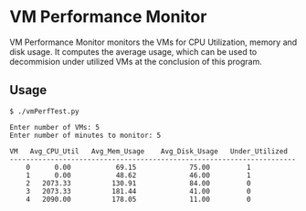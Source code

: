 # VM Performance Monitor

VM Performance Monitor monitors the VMs for CPU Utilization, memory and disk
usage. It computes the average usage, which can be used to decommision under
utilized VMs at the conclusion of this program.

## Usage

	$ ./vmPerfTest.py
  
  	Enter number of VMs: 5
  	Enter number of minutes to monitor: 5

	VM   Avg_CPU_Util   Avg_Mem_Usage    Avg_Disk_Usage   Under_Utilized
	----------------------------------------------------------------------
    	0      0.00           69.15             75.00         1
	    1      0.00           48.62             46.00         1
    	2   2073.33          130.91             84.00         0
	    3   2073.33          181.44             41.00         0
    	4   2090.00          178.05             11.00         0
